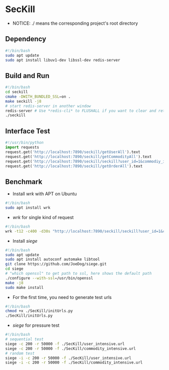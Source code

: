 # SecKill
* NOTICE:  ./ means the corresponding project's root directory

## Dependency
```bash
#!/bin/bash
sudo apt update
sudo apt install libuv1-dev libssl-dev redis-server
```

## Build and Run
```bash
#!/bin/bash
cd seckill
cmake -DWITH_BUNDLED_SSL=on .
make seckill -j8
# start redis-server in another window
redis-server # Use *redis-cli* to FLUSHALL if you want to clear and return to initial status
./seckill
```

## Interface Test
```python
#!/usr/bin/python
import requests
request.get('http://localhost:7890/seckill/getUserAll').text
request.get('http://localhost:7890/seckill/getCommodityAll').text
request.get('http://localhost:7890/seckill/seckill?user_id=1&commodiy_id=1').text
request.get('http://localhost:7890/seckill/getOrderAll').text
```

## Benchmark 
* Install *wrk* with APT on Ubuntu
```bash
#!/bin/bash
sudo apt install wrk
```
* *wrk* for single kind of request
```bash
#!/bin/bash
wrk -t12 -c400 -d30s "http://localhost:7890/seckill/seckill?user_id=1&commodity_id=1"
```
* Install *siege*
```bash
#!/bin/bash
sudo apt update
sudo apt install autoconf automake libtool
git clone https://github.com/JoeDog/siege.git
cd siege
# "which openssl" to get path to ssl, here shows the default path
./configure --with-ssl=/usr/bin/openssl
make -j8
sudo make install
```
* For the first time, you need to generate test urls
```bash
#!/bin/bash
chmod +x ./SecKill/initUrls.py
./SecKill/initUrls.py
```
* *siege* for pressure test
```bash
#!/bin/bash
# sequential test
siege -c 200 -r 50000 -f ./SecKill/user_intensive.url
siege -c 200 -r 50000 -f ./SecKill/commodity_intensive.url
# random test
siege -i -c 200 -r 50000 -f ./SecKill/user_intensive.url
siege -i -c 200 -r 50000 -f ./SecKill/commodity_intensive.url
```
